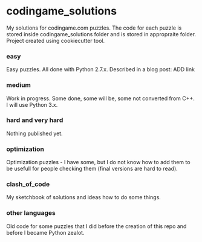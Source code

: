 # codingame_solutions
My solutions for codingame.com puzzles. The code for each puzzle is stored inside codingame_solutions folder and is stored in appropraite folder. Project created using cookiecutter tool.

### easy
Easy puzzles. All done with Python 2.7.x.
Described in a blog post:
ADD link

### medium
Work in progress. Some done, some will be, some not converted from C++. I will use Python 3.x.

### hard and very hard
Nothing published yet.

### optimization
Optimization puzzles - I have some, but I do not know how to add them to be usefull for people checking them (final versions are hard to read).

### clash_of_code
My sketchbook of solutions and ideas how to do some things.

### other languages
Old code for some puzzles that I did before the creation of this repo and before I became Python zealot.

